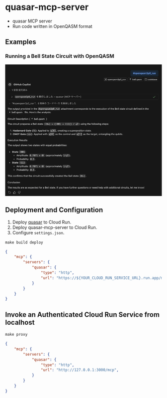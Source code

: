 # quasar-mcp-server

 * quasar MCP server  
 * Run code written in OpenQASM format 

## Examples

### Running a Bell State Circuit with OpenQASM

![GitHub Copilot](copilot_run.png)

## Deployment and Configuration

 1. Deploy [quasar](https://github.com/itsubaki/quasar) to Cloud Run.
 1. Deploy quasar-mcp-server to Cloud Run.
 1. Configure `settings.json`.

```shell
make build deploy
```

```json
{
    "mcp": {
        "servers": {
            "quasar": {
                "type": "http",
                "url": "https://${YOUR_CLOUD_RUN_SERVICE_URL}.run.app/mcp",
            }
        }
    }
}
```

## Invoke an Authenticated Cloud Run Service from localhost

```shell
make proxy
```

```json
{
    "mcp": {
        "servers": {
            "quasar": {
                "type": "http",
                "url": "http://127.0.0.1:3000/mcp",
            }
        }
    }
}
